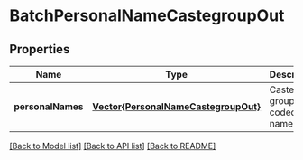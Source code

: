 # BatchPersonalNameCastegroupOut


## Properties
Name | Type | Description | Notes
------------ | ------------- | ------------- | -------------
**personalNames** | [**Vector{PersonalNameCastegroupOut}**](PersonalNameCastegroupOut.md) | Caste group-coded names | [optional] [default to nothing]


[[Back to Model list]](../README.md#models) [[Back to API list]](../README.md#api-endpoints) [[Back to README]](../README.md)



